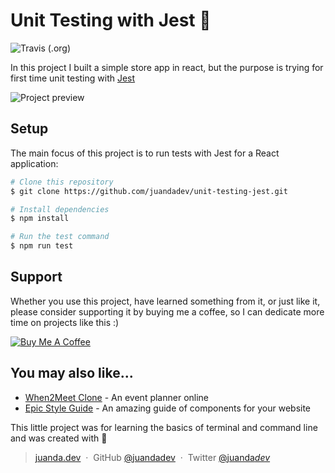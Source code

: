 # Unit Testing with Jest 🚀

![Travis (.org)](https://img.shields.io/travis/juandadev/unit-testing-jest)

In this project I built a simple store app in react, but the purpose is trying for first time unit testing with [Jest](https://jestjs.io/)

![Project preview](https://imgur.com/GxiAviX.png)

## Setup

The main focus of this project is to run tests with Jest for a React application:

```bash
# Clone this repository
$ git clone https://github.com/juandadev/unit-testing-jest.git

# Install dependencies
$ npm install

# Run the test command
$ npm run test
```

## Support

Whether you use this project, have learned something from it, or just like it, please consider supporting it by buying me a coffee, so I can dedicate more time on projects like this :)

<a href="https://www.buymeacoffee.com/juandadev" target="_blank"><img src="https://www.buymeacoffee.com/assets/img/custom_images/orange_img.png" alt="Buy Me A Coffee" style="height: auto !important;width: auto !important;" ></a>

## You may also like...

- [When2Meet Clone](https://github.com/juandadev/when2meet-clone) - An event planner online
- [Epic Style Guide](https://github.com/juandadev/epic-style-guide) - An amazing guide of components for your website

This little project was for learning the basics of terminal and command line and was created with 💚

> [juanda.dev](https://juanda.dev) &nbsp;&middot;&nbsp;
> GitHub [@juandadev](https://github.com/juandadev/) &nbsp;&middot;&nbsp;
> Twitter [@juanda*dev*](https://twitter.com/juanda_dev_)

